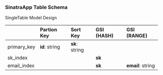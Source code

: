 ### SinatraApp Table Schema

SingleTable Model Design

|             | Partion Key    | Sort Key       | GSI (HASH)  | GSI (RANGE)       |
|:------------|:---------------|:---------------|:------------|:------------------|
| primary_key | __id__: string | __sk__: string |             |                   |
| sk_index    |                |                | __sk__      |                   |
| email_index |                |                | __sk__      | __email__: string |
